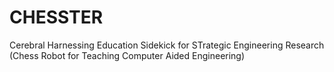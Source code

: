 # CHESSTER
Cerebral Harnessing Education Sidekick for STrategic Engineering Research (Chess Robot for Teaching Computer Aided Engineering)
